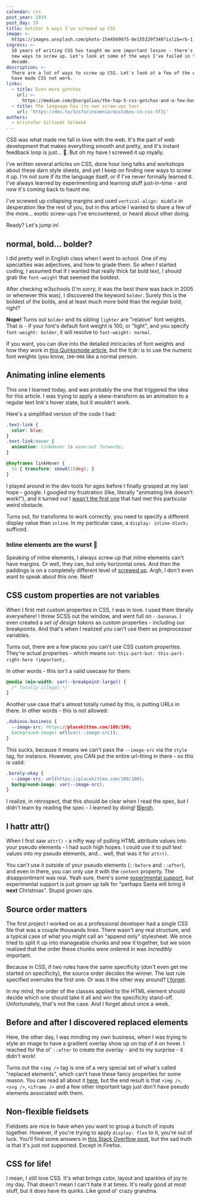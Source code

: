 ```yaml
---
calendar: css
post_year: 2019
post_day: 19
title: Gotcha! 5 ways I've screwed up CSS
image: >-
  https://images.unsplash.com/photo-1544569975-8e155329f348?ixlib=rb-1.2.1&ixid=eyJhcHBfaWQiOjEyMDd9&auto=format&fit=crop&w=1200&q=80
ingress: >-
  10 years of writing CSS has taught me one important lesson - there's always
  new ways to screw up. Let's look at some of the ways I've failed in the last
  decade.
description: >-
  There are a lot of ways to screw up CSS. Let's look at a few of the ways I
  have made CSS not work.
links:
  - title: Even more gotchas
    url: >-
      https://medium.com/@sargalias/the-top-5-css-gotchas-and-a-few-bonus-d39755c79527
  - title: The language has its own screw-ups too!
    url: 'https://dev.to/3zsforinsomnia/mistakes-in-css-5f3j'
authors:
  - Kristofer Giltvedt Selbekk
---
```

CSS was what made me fall in love with the web. It's the part of web development that makes everything smooth and pretty, and it's instant feedback loop is just... 🤤. But oh my have I screwed it up royally.

I've written several articles on CSS, done hour long talks and workshops about these darn style sheets, and yet I keep on finding new ways to screw it up. I'm not sure if its the language itself, or if I've never formally learned it. I've always learned by experimenting and learning stuff just-in-time - and now it's coming back to haunt me.

I've screwed up collapsing margins and used `vertical-align: middle` in desperation like the rest of you, but in this article I wanted to share a few of the more... exotic screw-ups I've encountered, or heard about other doing.

Ready? Let's jump in!

## normal, bold... bolder?

I did pretty well in English class when I went to school. One of my specialties was adjectives, and how to grade them. So when I started coding, I assumed that if I wanted that really thick fat bold text, I should grab the `font-weight` that seemed the boldest.

After checking w3schools (I'm sorry, it was the best there was back in 2005 or whenever this was), I discovered the keyword `bolder`. Surely this is the boldest of the bolds, and at least much more bold than the regular bold, right?

**Nope!** Turns out `bolder` and its sibling `lighter` are "relative" font weights. That is - if your font's default font weight is 100, or "light", and you specify `font-weight: bolder`, it will resolve to `font-weight: normal`.

If you want, you can dive into the detailed intricacies of font weights and how they work in [this Quirksmode article](https://www.quirksmode.org/css/text/fontweight.html), but the tl;dr: is to use the numeric font weights (you know, `100`-`900` like a normal person.

## Animating inline elements

This one I learned today, and was probably the one that triggered the idea for this article. I was trying to apply a skew-transform as an animation to a regular text link's hover state, but it wouldn't work.

Here's a simplified version of the code I had:

```css
.text-link {
  color: blue;
}
.text-link:hover {
  animation: linkHover 1s ease-out forwards;
}

@keyframes linkHover {
  to { transform: skewX(15deg); }
}
```

I played around in the dev tools for ages before I finally grasped at my last hope - google. I googled my frustration (like, literally "animating link doesn't work!"), and it turned out I [wasn't the first one](https://stackoverflow.com/questions/20022097/css-animation-not-working-for-a-tag) that had met this particular weird obstacle. 

Turns out, for transforms to work correctly, you need to specify a different display value than `inline`. In my particular case, a `display: inline-block;` sufficed. 

### Inline elements are the wurst 🌭

Speaking of inline elements, I always screw up that inline elements can't have margins. Or well, they can, but only horizontal ones. And then the paddings is on a completely different level of [screwed up](https://codepen.io/selbekk/pen/oNgBgVb?editors=1100). Argh, I don't even want to speak about this one. Next!

## CSS custom properties are not variables

When I first met custom properties in CSS, I was in love. I used them literally everywhere! I threw SCSS out the window, and went full on `--bananas`. I even created a _set of design tokens_ as custom properties - including our breakpoints. And that's when I realized you can't use them as preprocessor variables.

Turns out, there are a few places you can't use CSS custom properties. They're actual properties - which means `not-this-part-but: this-part-right-here !important;`. 

In other words - this isn't a valid usecase for them:

```css
@media (min-width: var(--breakpoint-large)) {
  /* Totally illegal */
}
```

Another use case that's almost totally ruined by this, is putting URLs in there. In other words - this is not allowed:

```css
.dubious-business {
  --image-src: https://placekitten.com/100/100;
  background-image: url(var(--image-src));
}
```
This sucks, because it means we can't pass the `--image-src` via the `style` tag, for instance. However, you CAN put the entire url-thing in there - so _this_ is valid:

```css
.barely-okay {
  --image-src: url(https://placekitten.com/100/100);
  background-image: var(--image-src);
}
```

I realize, in retrospect, that this should be clear when I read the spec, but I didn't learn by reading the spec - I learned by doing! [Blergh](https://stackoverflow.com/questions/40722882/css-native-variables-not-working-in-media-queries/40723269#40723269).

## I hattr attr()

When I first saw `attr()` - a nifty way of pulling HTML attribute values into your pseudo elements - I had such high hopes. I could use it to pull text values into my pseudo elements, and... well, that was it for `attr()`.

You can't use it outside of your pseudo elements (`::before` and `::after`), and even in there, you can only use it with the `content` property. The disappointment was real. Yeah sure, there's some [experimental support](https://developer.mozilla.org/en-US/docs/Web/CSS/attr), but experimental support is just grown up talk for "perhaps Santa will bring it **next** Christmas". Stupid grown ups.

## Source order matters

The first project I worked on as a professional developer had a single CSS file that was a couple thousands lines. There wasn't any real structure, and a typical case of what you might call an "append only" stylesheet. We once tried to split it up into manageable chunks and sew it together, but we soon realized that the order these chunks were ordered in was _incredibly_ important. 

Because in CSS, if two rules have the same specificity (don't even get me started on specificity), the source order decides the winner. The last rule specified overrules the first one. Or was it the other way around? [I forget](https://codepen.io/selbekk/pen/gObgpLo). 

In my mind, the order of the classes applied to the HTML element should decide which one should take it all and win the specificity stand-off. Unfortunately, that's not the case. And I forget about once a week.

## Before and after I discovered replaced elements

Here, the other day, I was minding my own business, when I was trying to style an image to have a gradient overlay show up on top of it on hover. I reached for the ol' `::after` to create the overlay - and to my surprise - it didn't work!

Turns out the `<img />` tag is one of a very special set of what's called "replaced elements", which can't have these fancy properties for some reason. You can read all about it [here](http://ahmed.amayem.com/html-replaced-elements-non-replaced-elements-examples/), but the end result is that `<img />`, `<svg />`, `<iframe />` and a few other important tags just don't have pseudo elements associated with them.

## Non-flexible fieldsets

Fieldsets are nice to have when you want to group a bunch of inputs together. However, if you're trying to apply `display: flex` to it, you're out of luck. You'll find some answers in [this Stack Overflow post](https://stackoverflow.com/questions/28078681/why-cant-fieldset-be-flex-containers), but the sad truth is that it's just not supported. Except in Firefox.

## CSS for life!

I mean, I still love CSS. It's what brings color, layout and sparkles of joy to my day. That doesn't mean I can't hate it at times. It's really good at most stuff, but it does have its quirks. Like good ol' crazy grandma.
